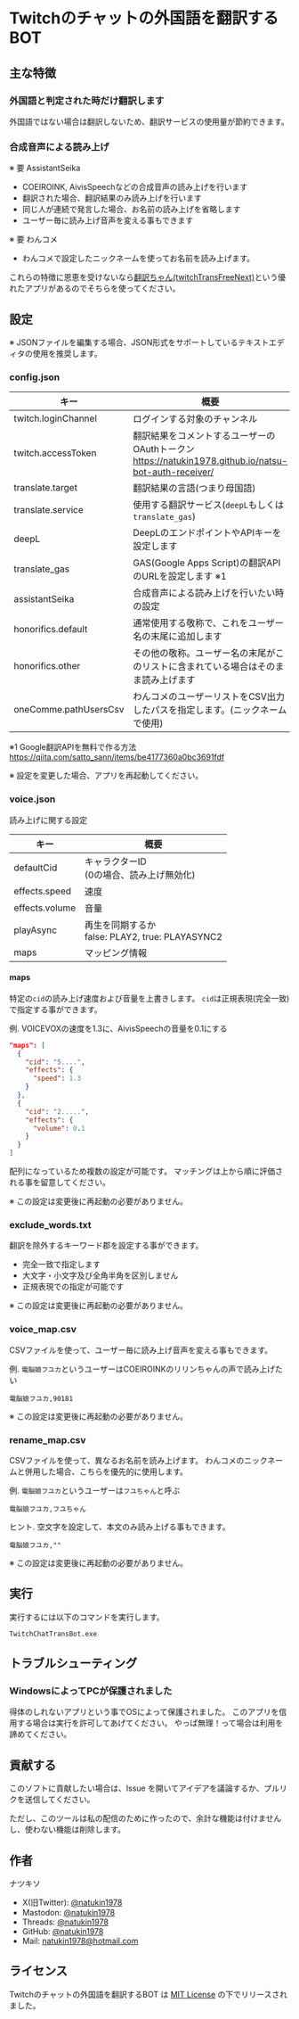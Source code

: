 # Twitchのチャットの外国語を翻訳するBOT

## 主な特徴

### 外国語と判定された時だけ翻訳します

外国語ではない場合は翻訳しないため、翻訳サービスの使用量が節約できます。

### 合成音声による読み上げ

※ 要 AssistantSeika

- COEIROINK, AivisSpeechなどの合成音声の読み上げを行います
- 翻訳された場合、翻訳結果のみ読み上げを行います
- 同じ人が連続で発言した場合、お名前の読み上げを省略します
- ユーザー毎に読み上げ音声を変える事もできます

※ 要 わんコメ

- わんコメで設定したニックネームを使ってお名前を読み上げます。


これらの特徴に恩恵を受けないなら[翻訳ちゃん(twitchTransFreeNext)](https://github.com/sayonari/twitchTransFreeNext)という優れたアプリがあるのでそちらを使ってください。

## 設定

※ JSONファイルを編集する場合、JSON形式をサポートしているテキストエディタの使用を推奨します。

### config.json

| キー                  | 概要                                                                                                      |
|-----------------------|-----------------------------------------------------------------------------------------------------------|
| twitch.loginChannel   | ログインする対象のチャンネル                                                                              |
| twitch.accessToken    | 翻訳結果をコメントするユーザーのOAuthトークン <br> https://natukin1978.github.io/natsu-bot-auth-receiver/ |
| translate.target      | 翻訳結果の言語(つまり母国語)                                                                              |
| translate.service     | 使用する翻訳サービス(`deepL`もしくは`translate_gas`)                                                      |
| deepL                 | DeepLのエンドポイントやAPIキーを設定します                                                                |
| translate_gas         | GAS(Google Apps Script)の翻訳APIのURLを設定します ※1                                                      |
| assistantSeika        | 合成音声による読み上げを行いたい時の設定                                                                  |
| honorifics.default    | 通常使用する敬称で、これをユーザー名の末尾に追加します                                                    |
| honorifics.other      | その他の敬称。ユーザー名の末尾がこのリストに含まれている場合はそのまま読み上げます                        |
| oneComme.pathUsersCsv | わんコメのユーザーリストをCSV出力したパスを指定します。(ニックネームで使用)                               |

※1 Google翻訳APIを無料で作る方法
https://qiita.com/satto_sann/items/be4177360a0bc3691fdf

※ 設定を変更した場合、アプリを再起動してください。

### voice.json

読み上げに関する設定

| キー           | 概要                                                 |
|----------------|------------------------------------------------------|
| defaultCid     | キャラクターID <br> (0の場合、読み上げ無効化)        |
| effects.speed  | 速度                                                 |
| effects.volume | 音量                                                 |
| playAsync      | 再生を同期するか <br> false: PLAY2, true: PLAYASYNC2 |
| maps           | マッピング情報                                       |

#### maps

特定の`cid`の読み上げ速度および音量を上書きします。
`cid`は正規表現(完全一致)で指定する事ができます。

例. VOICEVOXの速度を1.3に、AivisSpeechの音量を0.1にする

```json
"maps": [
  {
    "cid": "5....",
    "effects": {
      "speed": 1.3
    }
  },
  {
    "cid": "2.....",
    "effects": {
      "volume": 0.1
    }
  }
]
```

配列になっているため複数の設定が可能です。
マッチングは上から順に評価される事を留意してください。

※ この設定は変更後に再起動の必要がありません。

### exclude_words.txt

翻訳を除外するキーワード郡を設定する事ができます。

- 完全一致で指定します
- 大文字・小文字及び全角半角を区別しません
- 正規表現での指定が可能です

※ この設定は変更後に再起動の必要がありません。

### voice_map.csv

CSVファイルを使って、ユーザー毎に読み上げ音声を変える事もできます。

例. `電脳娘フユカ`というユーザーはCOEIROINKのリリンちゃんの声で読み上げたい

```
電脳娘フユカ,90181
```

※ この設定は変更後に再起動の必要がありません。

### rename_map.csv

CSVファイルを使って、異なるお名前を読み上げます。
わんコメのニックネームと併用した場合、こちらを優先的に使用します。

例. `電脳娘フユカ`というユーザーは`フユちゃん`と呼ぶ

```
電脳娘フユカ,フユちゃん
```

ヒント. 空文字を設定して、本文のみ読み上げる事もできます。

```
電脳娘フユカ,""
```

※ この設定は変更後に再起動の必要がありません。

## 実行

実行するには以下のコマンドを実行します。
```
TwitchChatTransBot.exe
```

## トラブルシューティング

### WindowsによってPCが保護されました

得体のしれないアプリという事でOSによって保護されました。
このアプリを信用する場合は実行を許可してあげてください。
やっぱ無理！って場合は利用を諦めてください。

## 貢献する

このソフトに貢献したい場合は、Issue を開いてアイデアを議論するか、プルリクを送信してください。

ただし、このツールは私の配信のために作ったので、余計な機能は付けませんし、使わない機能は削除します。

## 作者

ナツキソ

- X(旧Twitter): [@natukin1978](https://x.com/natukin1978)
- Mastodon: [@natukin1978](https://mstdn.jp/@natukin1978)
- Threads: [@natukin1978](https://www.threads.net/@natukin1978)
- GitHub: [@natukin1978](https://github.com/natukin1978)
- Mail: natukin1978@hotmail.com

## ライセンス

Twitchのチャットの外国語を翻訳するBOT は [MIT License](https://opensource.org/licenses/MIT) の下でリリースされました。
